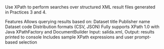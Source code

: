 Use XPath to perform searches over structured XML result files generated in Practices 3 and 4.

Features
Allows querying results based on:
  Dataset title
  Publisher name
  Dataset code
Distribution formats (CSV, JSON)
Fully supports XPath 1.0 with Java XPathFactory and DocumentBuilder
Input: salida.xml, Output: results printed to console
Includes sample XPath expressions and user prompt-based selection

